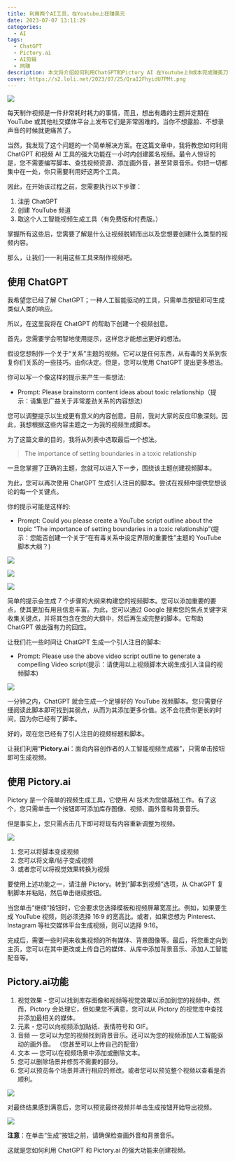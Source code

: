 ```yaml
---
title: 利用两个AI工具，在Youtube上狂赚美元
date: 2023-07-07 13:11:29
categories:
  - AI
tags:
  - ChatGPT
  - Pictory.ai
  - AI剪辑
  - 网赚
description: 本文将介绍如何利用ChatGPT和Pictory AI 在Youtube上0成本完成赚美刀。
cover: https://s2.loli.net/2023/07/25/QraI2FhyidU7PMt.png
---
```


![](https://s2.loli.net/2023/07/25/UAfvBNim1wPtVnF.png)

每天制作视频是一件非常耗时耗力的事情，而且，想出有趣的主题并定期在 YouTube 或其他社交媒体平台上发布它们是非常困难的。当你不想露脸、不想录声音的时候就更痛苦了。

当然，我发现了这个问题的一个简单解决方案。在这篇文章中，我将教您如何利用 ChatGPT 和视频 AI 工具的强大功能在一小时内创建匿名视频。最令人惊讶的是，您不需要编写脚本、查找视频资源、添加画外音，甚至背景音乐。你把一切都集中在一处，你只需要利用好这两个工具。

因此，在开始该过程之前，您需要执行以下步骤：

1. 注册 ChatGPT
2. 创建 YouTube 频道
3. 取这个人工智能视频生成工具（有免费版和付费版。）

掌握所有这些后，您需要了解是什么让视频脱颖而出以及您想要创建什么类型的视频内容。

那么，让我们一一利用这些工具来制作视频吧。

## 使用 ChatGPT

我希望您已经了解 ChatGPT；一种人工智能驱动的工具，只需单击按钮即可生成类似人类的响应。

所以，在这里我将在 ChatGPT 的帮助下创建一个视频创意。

首先，您需要学会明智地使用提示，这样您才能想出更好的想法。

假设您想制作一个关于“关系”主题的视频。它可以是任何东西，从有毒的关系到恢复你们关系的一些技巧。由你决定。但是，您可以使用 ChatGPT 提出更多想法。

你可以写一个像这样的提示来产生一些想法:

- Prompt: Please brainstorm content ideas about toxic relationship（提示：请集思广益关于非常差劲关系的内容想法）

您可以调整提示以生成更有意义的内容创意。目前，我对大家的反应印象深刻。因此，我想根据这些内容主题之一为我的视频生成脚本。

为了这篇文章的目的，我将从列表中选取最后一个想法。

> The importance of setting boundaries in a toxic relationship

一旦您掌握了正确的主题，您就可以进入下一步，围绕该主题创建视频脚本。

为此，您可以再次使用 ChatGPT 生成引人注目的脚本。尝试在视频中提供您想谈论的每一个关键点。

你的提示可能是这样的:

- Prompt: Could you please create a YouTube script outline about the topic “The importance of setting boundaries in a toxic relationship”(提示：您能否创建一个关于“在有毒关系中设定界限的重要性”主题的 YouTube 脚本大纲？)

![](https://s2.loli.net/2023/07/25/czRI59rUuaMBWT2.png)

![](https://s2.loli.net/2023/07/25/RBh5wEqsm7YdabF.png)

![](https://s2.loli.net/2023/07/25/F8gtavHBzGPwimW.png)

简单的提示会生成 7 个步骤的大纲来构建您的视频脚本。您可以添加重要的要点，使其更加有用且信息丰富。为此，您可以通过 Google 搜索您的焦点关键字来收集关键点，并将其包含在您的大纲中，然后再生成完整的脚本。它帮助 ChatGPT 做出强有力的回应。

让我们花一些时间让 ChatGPT 生成一个引人注目的脚本:

- Prompt: Please use the above video script outline to generate a compelling Video script(提示：请使用以上视频脚本大纲生成引人注目的视频脚本)

![](https://s2.loli.net/2023/07/25/8vlNhgRjW6ecx3A.png)

一分钟之内，ChatGPT 就会生成一个足够好的 YouTube 视频脚本。您只需要仔细阅读此脚本即可找到其弱点，从而为其添加更多价值。这不会花费你更长的时间，因为你已经有了脚本。

好的，现在您已经有了引人注目的视频标题和脚本。

让我们利用“**Pictory.ai**：面向内容创作者的人工智能视频生成器”，只需单击按钮即可生成视频。

## 使用 Pictory.ai

Pictory 是一个简单的视频生成工具，它使用 AI 技术为您做基础工作。有了这个，您只需单击一个按钮即可添加库存图像、视频、画外音和背景音乐。

但是事实上，您只需点击几下即可将现有内容重新调整为视频。

![](https://s2.loli.net/2023/07/25/4bcCUQFnKWgEyXt.png)

1. 您可以将脚本变成视频
2. 您可以将文章/帖子变成视频
3. 或者您可以将视觉效果转换为视频

要使用上述功能之一，请注册 Pictory。转到“脚本到视频”选项，从 ChatGPT 复制脚本并粘贴，然后单击继续按钮。

当您单击“继续”按钮时，它会要求您选择模板和视频屏幕宽高比。例如，如果要生成 YouTube 视频，则必须选择 16:9 的宽高比。或者，如果您想为 Pinterest、Instagram 等社交媒体平台生成视频，则可以选择 9:16。

完成后，需要一些时间来收集视频的所有媒体、背景图像等。最后，将您重定向到主页，您可以在其中更改或上传自己的媒体、从库中添加背景音乐、添加人工智能配音等。

## Pictory.ai功能

1. 视觉效果 - 您可以找到库存图像和视频等视觉效果以添加到您的视频中。然而，Pictory 会处理它，但如果您不满意，您可以从 Pictory 的视觉库中查找并添加最相关的媒体。
2. 元素 - 您可以向视频添加贴纸、表情符号和 GIF。
3. 音频 — 您可以为您的视频找到背景音乐。还可以为您的视频添加人工智能驱动的画外音。 （您甚至可以上传自己的配音）
4. 文本 — 您可以在视频场景中添加或删除文本。
5. 您可以删除场景并修剪不需要的部分。
6. 您可以预览各个场景并进行相应的修改。或者您可以预览整个视频以查看是否顺利。

![](https://s2.loli.net/2023/07/25/Qc2wSyP9MVNHTuJ.png)

对最终结果感到满意后，您可以预览最终视频并单击生成按钮开始导出视频。

![](https://s2.loli.net/2023/07/25/31edTFaP5HUCSqJ.png)

**注意**：在单击“生成”按钮之前，请确保检查画外音和背景音乐。

这就是您如何利用 ChatGPT 和 Pictory.ai 的强大功能来创建视频。
